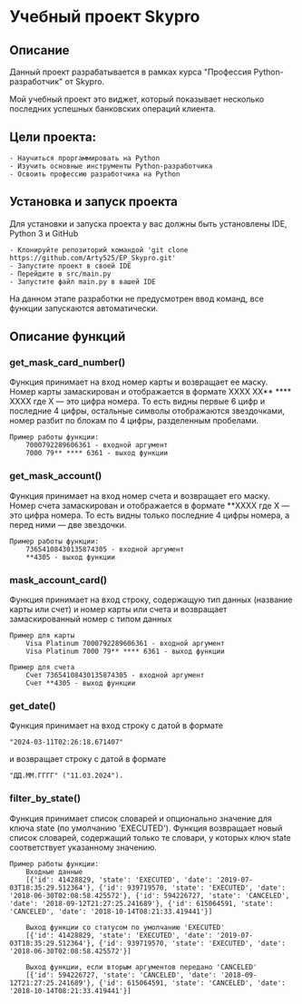 # Учебный проект Skypro
## Описание
Данный проект разрабатывается в рамках курса "Профессия Python-разработчик" от Skypro.

Мой учебный проект это виджет, который показывает несколько последних успешных банковских операций клиента.

## Цели проекта:
    - Научиться проргаммировать на Python
    - Изучить основные инструменты Python-разработчика
    - Освоить профессию разработчика на Python

## Установка и запуск проекта
Для установки и запуска проекта у вас должны быть установлены IDE, Python 3 и GitHub
    
    - Клонируйте репозиторий командой 'git clone https://github.com/Arty525/EP_Skypro.git'
    - Запустите проект в своей IDE
    - Перейдите в src/main.py
    - Запустите файл main.py в вашей IDE

На данном этапе разработки не предусмотрен ввод команд, все функции запускаются автоматически.

## Описание функций

### get_mask_card_number()
Функция принимает на вход номер карты и возвращает ее маску.
Номер карты замаскирован и отображается в формате XXXX XX** **** XXXX
где X — это цифра номера. То есть видны первые 6 цифр и последние 4 цифры,
остальные символы отображаются звездочками, номер разбит по блокам по 4 цифры,
разделенным пробелами.
        
    Пример работы функции:
        7000792289606361 - входной аргумент
        7000 79** **** 6361 - выход функции
    
### get_mask_account()
Функция принимает на вход номер счета и возвращает его маску.
Номер счета замаскирован и отображается в формате **XXXX
где X — это цифра номера. То есть видны только последние 4 цифры номера,
а перед ними — две звездочки.
    
    Пример работы функции:
        73654108430135874305 - входной аргумент
        **4305 - выход функции

### mask_account_card()
Функция принимает на вход строку, содержащую тип данных (название карты или счет) и номер карты или счета
и возвращает замаскированный номер с типом данных
        
    Пример для карты
        Visa Platinum 7000792289606361 - входной аргумент
        Visa Platinum 7000 79** **** 6361 - выход функции

    Пример для счета
        Счет 73654108430135874305 - входной аргумент
        Счет **4305 - выход функции

### get_date()
Функция принимает на вход строку с датой в формате
    
    "2024-03-11T02:26:18.671407"

и возвращает строку с датой в формате

    "ДД.ММ.ГГГГ" ("11.03.2024").

### filter_by_state()
Функция принимает список словарей и опционально значение для ключа state
(по умолчанию 'EXECUTED'). Функция возвращает новый список словарей,
содержащий только те словари, у которых ключ state соответствует указанному значению.

    Пример работы функции:
        Входные данные
        [{'id': 41428829, 'state': 'EXECUTED', 'date': '2019-07-03T18:35:29.512364'}, {'id': 939719570, 'state': 'EXECUTED', 'date': '2018-06-30T02:08:58.425572'}, {'id': 594226727, 'state': 'CANCELED', 'date': '2018-09-12T21:27:25.241689'}, {'id': 615064591, 'state': 'CANCELED', 'date': '2018-10-14T08:21:33.419441'}]

        Выход функции со статусом по умолчанию 'EXECUTED'
        [{'id': 41428829, 'state': 'EXECUTED', 'date': '2019-07-03T18:35:29.512364'}, {'id': 939719570, 'state': 'EXECUTED', 'date': '2018-06-30T02:08:58.425572'}]
        
        Выход функции, если вторым аргументов передано 'CANCELED'
        [{'id': 594226727, 'state': 'CANCELED', 'date': '2018-09-12T21:27:25.241689'}, {'id': 615064591, 'state': 'CANCELED', 'date': '2018-10-14T08:21:33.419441'}]
